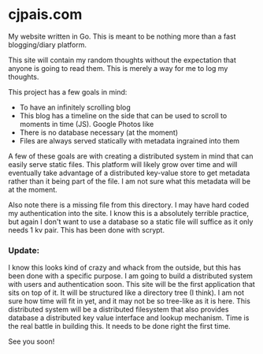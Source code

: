# cjpais.com
My website written in Go. This is meant to be nothing more than a fast blogging/diary platform.

This site will contain my random thoughts without the expectation that anyone is going to read them.
This is merely a way for me to log my thoughts.

This project has a few goals in mind:
* To have an infinitely scrolling blog
* This blog has a timeline on the side that can be used to scroll to moments in time (JS). Google Photos like
* There is no database necessary (at the moment)
* Files are always served statically with metadata ingrained into them

A few of these goals are with creating a distributed system in mind that can easily serve static files.
This platform will likely grow over time and will eventually take advantage of a distributed key-value store
to get metadata rather than it being part of the file. I am not sure what this metadata will be at the moment.

Also note there is a missing file from this directory. I may have hard coded my authentication into the site. 
I know this is a absolutely terrible practice, but again I don't want to use a database so a static file 
will suffice as it only needs 1 kv pair. This has been done with scrypt.

### Update:
I know this looks kind of crazy and whack from the outside, but this has been
done with a specific purpose. I am going to build a distributed system with
users and authentication soon. This site will be the first application that sits
on top of it. It will be structured like a directory tree (I think). I am not
sure how time will fit in yet, and it may not be so tree-like as it is here.
This distributed system will be a distributed filesystem that also provides
database a distributed key value interface and lookup mechanism. Time is the
real battle in building this.  It needs to be done right the first time.

See you soon!
